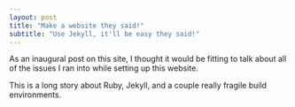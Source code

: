 ```yaml
---
layout: post
title: "Make a website they said!"
subtitle: "Use Jekyll, it'll be easy they said!"
---
```


As an inaugural post on this site, I thought it would be fitting to talk about all of the issues I ran into while setting up this website.

This is a long story about Ruby, Jekyll, and a couple really fragile build environments.
